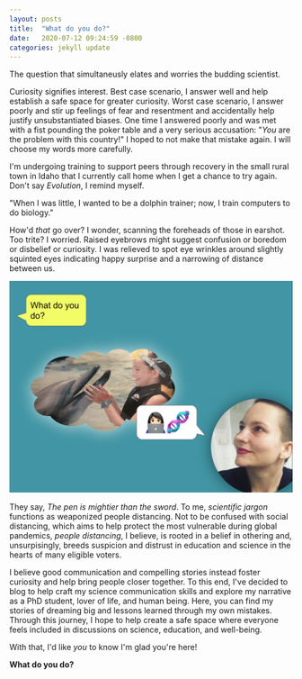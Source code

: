```yaml
---
layout: posts
title:  "What do you do?"
date:   2020-07-12 09:24:59 -0800
categories: jekyll update
---
```

The question that simultaneusly elates and worries the budding scientist.  

Curiosity signifies interest.  Best case scenario, I answer well and help establish a safe space for greater curiosity.  Worst case scenario, I answer poorly and stir up feelings of fear and resentment and accidentally help justify unsubstantiated biases.  One time I answered poorly and was met with a fist pounding the poker table and a very serious accusation: "*You* are the problem with this country!" I hoped to not make that mistake again.  I will choose my words more carefully. 

I'm undergoing training to support peers through recovery in the small rural town in Idaho that I currently call home when I get a chance to try again. Don't say *Evolution*, I remind myself.

"When I was little, I wanted to be a dolphin trainer; now, I train computers to do biology." 

How'd *that* go over? I wonder, scanning the foreheads of those in earshot.  Too trite?  I worried. Raised eyebrows might suggest confusion or boredom or disbelief or curiosity.  I was relieved to spot eye wrinkles around slightly squinted eyes indicating happy surprise and a narrowing of distance between us.

!["What do you do?"](/assets/images/intro.png) 

They say, *The pen is mightier than the sword*. To me, *scientific jargon* functions as weaponized people distancing. Not to be confused with social distancing, which aims to help protect the most vulnerable during global pandemics, *people distancing*, I believe, is rooted in a belief in othering and, unsurpisingly, breeds suspicion and distrust in education and science in the hearts of many eligible voters. 

I believe good communication and compelling stories instead foster curiosity and help bring people closer together.  To this end, I've decided to blog to help craft my science communication skills and explore my narrative as a PhD student, lover of life, and human being. Here, you can find my stories of dreaming big and lessons learned through my own mistakes. Through this journey, I hope to help create a safe space where everyone feels included in discussions on science, education, and well-being. 

With that, I'd like *you* to know I'm glad you're here!

**What do you do?**